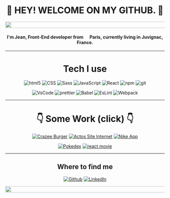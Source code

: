 <h1 align="center">👋 HEY! WELCOME ON MY GITHUB. 👋</h1>
<p align="center" ><img height="20px" width="1000px" src="https://www.htmlcsscolor.com/preview/gallery/2B333D.png"/></p>

<h4 align="center">I'm Jean, Front-End developer from <img src="https://cdn-icons-png.flaticon.com/512/197/197560.png" width="13"/> <b>Paris</b>, currently living in <b>Juvignac, France</b>. </h4>
<hr/>
<h1 align="center">Tech I use</h1>

<p align="center">
  <img alt="html5" src="https://img.shields.io/badge/-HTML5-E34F26?style=flat-square&logo=html5&logoColor=white" />
  <img alt="CSS" src="https://img.shields.io/badge/-CSS-1a73e8?style=flat-square&logo=CSS3&logoColor=white" />
  <img alt="Sass" src="https://img.shields.io/badge/-Sass-CC6699?style=flat-square&logo=sass&logoColor=white" />
  <img alt="JavaScript" src="https://img.shields.io/badge/-JavaScript-F7DF1E?style=flat-square&logo=Javascript&logoColor=white" />
  <img alt="React" src="https://img.shields.io/badge/-React-61DAFB?style=flat-square&logo=react&logoColor=white" />
  <img alt="npm" src="https://img.shields.io/badge/-NPM-CB3837?style=flat-square&logo=npm&logoColor=white" />
  <img alt="git" src="https://img.shields.io/badge/-Git-F05032?style=flat-square&logo=git&logoColor=white" />
</p>
<p align="center"><img alt="VsCode" src="https://img.shields.io/badge/-VS Code-007ACC?style=flat-square&logo=visualstudiocode&logoColor=white" />
   <img alt="prettier" src="https://img.shields.io/badge/-Prettier-F7B93E?style=flat-square&logo=prettier&logoColor=white" />
   <img alt="Babel" src="https://img.shields.io/badge/-Babel-F9DC3E?style=flat-square&logo=babel&logoColor=white" />
   <img alt="EsLint" src="https://img.shields.io/badge/-EsLint-4B32C3?style=flat-square&logo=eslint&logoColor=white" />
   <img alt="Webpack" src="https://img.shields.io/badge/-Webpack-8DD6F9?style=flat-square&logo=webpack&logoColor=white" />
</p>  
<hr/>

<h1 align="center">👇 Some Work (click) 👇</h1>
<p align="center"><a href="https://fabulous-trifle-f74e67.netlify.app/"><img alt="Crazee Burger" src="https://img.shields.io/badge/-CRAZEE%20BURGERS-black?style=flat&logo=appannie"><a/>  
<a href="https://clever-aryabhata-7d0a12.netlify.app/" target="_blank"><img alt="Actos Site Internet" src="https://img.shields.io/badge/-ACTOS%20-black?style=flat&logo=appannie"><a/>
<a href="https://nike-app-react-portfolio.netlify.app/" target="_blank"><img alt="Nike App" src="https://img.shields.io/badge/-NIKE%20APP-black?style=flat&logo=appannie"><a/> 
</p>
<p align="center"><a href="https://wizardly-nightingale-4dbdb7.netlify.app/" target="_blank"><img alt="Pokedex" src="https://img.shields.io/badge/-POKEDEX%20-black?style=flat&logo=appannie"><a/>  
<a href="https://themoviesapi.netlify.app/" target="_blank"><img alt="react movie" src="https://img.shields.io/badge/-REACT%20MOVIES-black?style=flat&logo=appannie"><a/>  
</p>
<hr/>  

<h2 align="center">Where to find me</h2>
<p align="center"><a href="https://github.com/Jeandevweb" target="_blank"><img alt="Github" src="https://img.shields.io/badge/GitHub-%2312100E.svg?&style=for-the-badge&logo=Github&logoColor=white"></a>
<a href="https://www.linkedin.com/in/jean-martial-053279a7" target="_blank"><img alt="LinkedIn" src="https://img.shields.io/badge/linkedin-%230077B5.svg?&style=for-the-badge&logo=linkedin&logoColor=white" /></a> 
</p>

<p align="center" ><img height="20px" width="1000px" src="https://www.htmlcsscolor.com/preview/gallery/2B333D.png"/></p>


